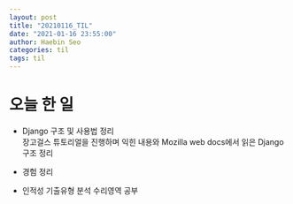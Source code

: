```yaml
---
layout: post
title: "20210116_TIL"
date: "2021-01-16 23:55:00"
author: Haebin Seo
categories: til
tags: til
---
```

# 오늘 한 일
- Django 구조 및 사용법 정리  
  장고걸스 튜토리얼을 진행하며 익힌 내용와 Mozilla web docs에서 읽은 Django 구조 정리

- 경험 정리

- 인적성 기출유형 분석 수리영역 공부
